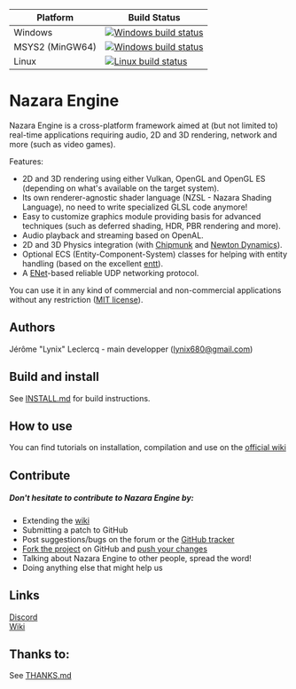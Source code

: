 ﻿Platform | Build Status
------------ | -------------
Windows | [![Windows build status](https://github.com/DigitalPulseSoftware/NazaraEngine/actions/workflows/windows-build.yml/badge.svg)](https://github.com/DigitalPulseSoftware/NazaraEngine/actions/workflows/windows-build.yml)
MSYS2 (MinGW64) | [![Windows build status](https://github.com/DigitalPulseSoftware/NazaraEngine/actions/workflows/msys2-build.yml/badge.svg)](https://github.com/DigitalPulseSoftware/NazaraEngine/actions/workflows/msys2-build.yml)
Linux | [![Linux build status](https://github.com/DigitalPulseSoftware/NazaraEngine/actions/workflows/linux-build.yml/badge.svg)](https://github.com/DigitalPulseSoftware/NazaraEngine/actions/workflows/linux-build.yml)

# Nazara Engine  

Nazara Engine is a cross-platform framework aimed at (but not limited to) real-time applications requiring audio, 2D and 3D rendering, network and more (such as video games).

Features:
- 2D and 3D rendering using either Vulkan, OpenGL and OpenGL ES (depending on what's available on the target system).
- Its own renderer-agnostic shader language (NZSL - Nazara Shading Language), no need to write specialized GLSL code anymore!
- Easy to customize graphics module providing basis for advanced techniques (such as deferred shading, HDR, PBR rendering and more).
- Audio playback and streaming based on OpenAL.
- 2D and 3D Physics integration (with [Chipmunk](https://chipmunk-physics.net) and [Newton Dynamics](https://github.com/MADEAPPS/newton-dynamics)).
- Optional ECS (Entity-Component-System) classes for helping with entity handling (based on the excellent [entt](https://github.com/skypjack/entt)).
- A [ENet](https://github.com/lsalzman/enet)-based reliable UDP networking protocol.

You can use it in any kind of commercial and non-commercial applications without any restriction ([MIT license](http://opensource.org/licenses/MIT)).

## Authors

Jérôme "Lynix" Leclercq - main developper (<lynix680@gmail.com>)   

## Build and install

See [INSTALL.md](INSTALL.md) for build instructions.

## How to use

You can find tutorials on installation, compilation and use on the [official wiki](https://github.com/DigitalPulseSoftware/NazaraEngine/wiki)

## Contribute

##### Don't hesitate to contribute to Nazara Engine by:
- Extending the [wiki](https://github.com/DigitalPulseSoftware/NazaraEngine/wiki)
- Submitting a patch to GitHub  
- Post suggestions/bugs on the forum or the [GitHub tracker](https://github.com/DigitalPulseSoftware/NazaraEngine/issues)    
- [Fork the project](https://github.com/DigitalPulseSoftware/NazaraEngine/fork) on GitHub and [push your changes](https://github.com/DigitalPulseSoftware/NazaraEngine/pulls)  
- Talking about Nazara Engine to other people, spread the word!  
- Doing anything else that might help us

## Links

[Discord](https://discord.gg/MvwNx73)  
[Wiki](https://github.com/DigitalPulseSoftware/NazaraEngine/wiki)  

## Thanks to:

See [THANKS.md](THANKS.md)